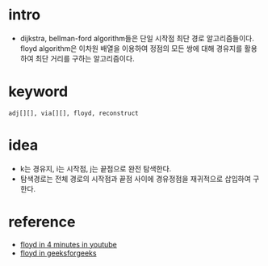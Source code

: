 # intro

- dijkstra, bellman-ford algorithm들은 단일 시작점 최단 경로
  알고리즘들이다. floyd algorithm은 이차원 배열을 이용하여 정점의 모든
  쌍에 대해 경유지를 활용하여 최단 거리를 구하는 알고리즘이다.

# keyword

```
adj[][], via[][], floyd, reconstruct
```

# idea

- k는 경유지, i는 시작점, j는 끝점으로 완전 탐색한다.
- 탐색경로는 전체 경로의 시작점과 끝점 사이에 경유정점을 재귀적으로
  삽입하여 구한다.

# reference

- [floyd in 4 minutes in youtube](https://www.youtube.com/watch?v=4OQeCuLYj-4)
- [floyd in geeksforgeeks](http://www.geeksforgeeks.org/dynamic-programming-set-16-floyd-warshall-algorithm/)
